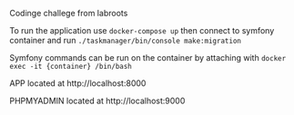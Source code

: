 Codinge challege from labroots

To run the application use `docker-compose up` then connect to symfony container and run `./taskmanager/bin/console make:migration`

Symfony commands can be run on the container by attaching with `docker exec -it {container} /bin/bash`

APP located at http://localhost:8000

PHPMYADMIN located at http://localhost:9000

